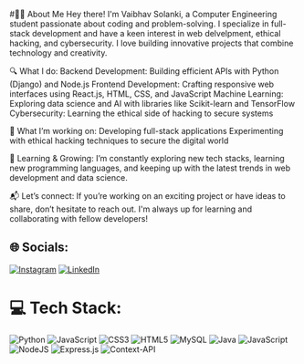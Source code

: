 #👨‍💻 About Me
Hey there! I'm Vaibhav Solanki, a Computer Engineering student passionate about coding and problem-solving. I specialize in full-stack development and have a keen interest in web delvelpment, ethical hacking, and cybersecurity. I love building innovative projects that combine technology and creativity.

🔍 What I do:
Backend Development: Building efficient APIs with Python (Django) and Node.js
Frontend Development: Crafting responsive web interfaces using React.js, HTML, CSS, and JavaScript
Machine Learning: Exploring data science and AI with libraries like Scikit-learn and TensorFlow
Cybersecurity: Learning the ethical side of hacking to secure systems

🚀 What I’m working on:
Developing full-stack applications
Experimenting with ethical hacking techniques to secure the digital world

🌱 Learning & Growing:
I’m constantly exploring new tech stacks, learning new programming languages, and keeping up with the latest trends in web development and data science.

📬 Let’s connect:
If you’re working on an exciting project or have ideas to share, don’t hesitate to reach out. I'm always up for learning and collaborating with fellow developers!


## 🌐 Socials:
[![Instagram](https://img.shields.io/badge/Instagram-%23E4405F.svg?logo=Instagram&logoColor=white)](https://www.instagram.com/.vaibhav_solanki.) [![LinkedIn](https://img.shields.io/badge/LinkedIn-%230077B5.svg?logo=linkedin&logoColor=white)](https://linkedin.com/in/https://www.linkedin.com/in/vaibhav-solanki-/) 

# 💻 Tech Stack:
![Python](https://img.shields.io/badge/python-3670A0?style=for-the-badge&logo=python&logoColor=ffdd54) ![JavaScript](https://img.shields.io/badge/javascript-%23323330.svg?style=for-the-badge&logo=javascript&logoColor=%23F7DF1E) ![CSS3](https://img.shields.io/badge/css3-%231572B6.svg?style=for-the-badge&logo=css3&logoColor=white) ![HTML5](https://img.shields.io/badge/html5-%23E34F26.svg?style=for-the-badge&logo=html5&logoColor=white) ![MySQL](https://img.shields.io/badge/mysql-4479A1.svg?style=for-the-badge&logo=mysql&logoColor=white) ![Java](https://img.shields.io/badge/java-%23ED8B00.svg?style=for-the-badge&logo=openjdk&logoColor=white) ![JavaScript](https://img.shields.io/badge/javascript-%23323330.svg?style=for-the-badge&logo=javascript&logoColor=%23F7DF1E) ![NodeJS](https://img.shields.io/badge/directus-%2364f.svg?style=for-the-badge&logo=directus&logoColor=white) ![Express.js](https://img.shields.io/badge/express.js-%23404d59.svg?style=for-the-badge&logo=express&logoColor=%2361DAFB) ![Context-API](https://img.shields.io/badge/Context--Api-000000?style=for-the-badge&logo=react)



<!-- Proudly created with GPRM ( https://gprm.itsvg.in ) -->
